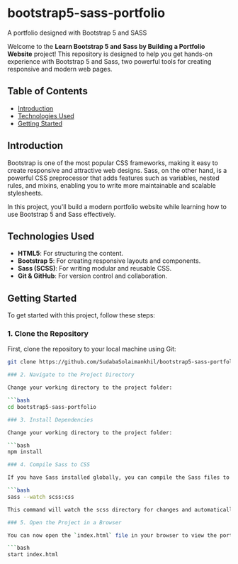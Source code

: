 # bootstrap5-sass-portfolio
A portfolio designed with Bootstrap 5 and SASS

Welcome to the **Learn Bootstrap 5 and Sass by Building a Portfolio Website** project! This repository is designed to help you get hands-on experience with Bootstrap 5 and Sass, two powerful tools for creating responsive and modern web pages.

## Table of Contents

- [Introduction](#introduction)
- [Technologies Used](#technologies-used)
- [Getting Started](#getting-started)

## Introduction

Bootstrap is one of the most popular CSS frameworks, making it easy to create responsive and attractive web designs. Sass, on the other hand, is a powerful CSS preprocessor that adds features such as variables, nested rules, and mixins, enabling you to write more maintainable and scalable stylesheets.

In this project, you'll build a modern portfolio website while learning how to use Bootstrap 5 and Sass effectively.

## Technologies Used

- **HTML5**: For structuring the content.
- **Bootstrap 5**: For creating responsive layouts and components.
- **Sass (SCSS)**: For writing modular and reusable CSS.
- **Git & GitHub**: For version control and collaboration.

## Getting Started

To get started with this project, follow these steps:

### 1. Clone the Repository

First, clone the repository to your local machine using Git:

```bash
git clone https://github.com/SudabaSolaimankhil/bootstrap5-sass-portfolio.git

### 2. Navigate to the Project Directory

Change your working directory to the project folder:

```bash
cd bootstrap5-sass-portfolio

### 3. Install Dependencies

Change your working directory to the project folder:

```bash
npm install

### 4. Compile Sass to CSS

If you have Sass installed globally, you can compile the Sass files to CSS:

```bash
sass --watch scss:css

This command will watch the scss directory for changes and automatically compile the Sass files into the css directory.

### 5. Open the Project in a Browser

You can now open the `index.html` file in your browser to view the portfolio website:

```bash
start index.html

